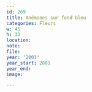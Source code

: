 ```yaml
---
id: 269
title: Anémones sur fond bleu
categories: Fleurs
w: 45
h: 33
location:
note:
file:
year: '2001'
year_start: 2001
year_end:
image:

---
```

